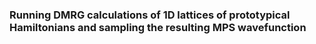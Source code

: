 ### Running DMRG calculations of 1D lattices of prototypical Hamiltonians and sampling the resulting MPS wavefunction
